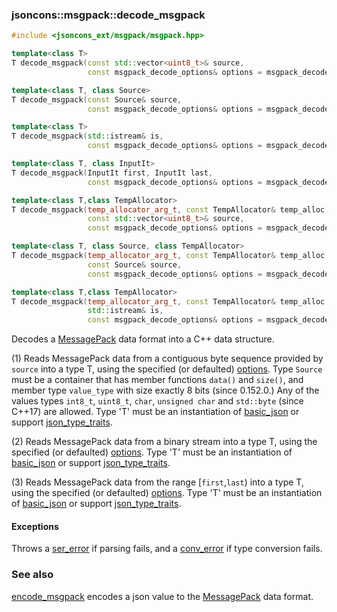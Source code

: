 ### jsoncons::msgpack::decode_msgpack

```c++
#include <jsoncons_ext/msgpack/msgpack.hpp>

template<class T>
T decode_msgpack(const std::vector<uint8_t>& source,
                 const msgpack_decode_options& options = msgpack_decode_options()); (1) (until 0.152.0)

template<class T, class Source>
T decode_msgpack(const Source& source,
                 const msgpack_decode_options& options = msgpack_decode_options()); (1) (since 0.152.0)

template<class T>
T decode_msgpack(std::istream& is,
                 const msgpack_decode_options& options = msgpack_decode_options()); (2)

template<class T, class InputIt>
T decode_msgpack(InputIt first, InputIt last,
                 const msgpack_decode_options& options = msgpack_decode_options()); (3) (since 0.153.0)

template<class T,class TempAllocator>
T decode_msgpack(temp_allocator_arg_t, const TempAllocator& temp_alloc,
                 const std::vector<uint8_t>& source,
                 const msgpack_decode_options& options = msgpack_decode_options()); (4) (until 0.152.0)

template<class T, class Source, class TempAllocator>
T decode_msgpack(temp_allocator_arg_t, const TempAllocator& temp_alloc,
                 const Source& source,
                 const msgpack_decode_options& options = msgpack_decode_options()); (4) (since 0.152.0)

template<class T,class TempAllocator>
T decode_msgpack(temp_allocator_arg_t, const TempAllocator& temp_alloc,
                 std::istream& is,
                 const msgpack_decode_options& options = msgpack_decode_options()); (5)
```

Decodes a [MessagePack](http://msgpack.org/index.html) data format into a C++ data structure.

(1) Reads MessagePack data from a contiguous byte sequence provided by `source` into a type T, using the specified (or defaulted) [options](msgpack_options.md). 
Type `Source` must be a container that has member functions `data()` and `size()`, 
and member type `value_type` with size exactly 8 bits (since 0.152.0.)
Any of the values types `int8_t`, `uint8_t`, `char`, `unsigned char` and `std::byte` (since C++17) are allowed.
Type 'T' must be an instantiation of [basic_json](../basic_json.md) 
or support [json_type_traits](../json_type_traits.md).

(2) Reads MessagePack data from a binary stream into a type T, using the specified (or defaulted) [options](msgpack_options.md). 
Type 'T' must be an instantiation of [basic_json](../basic_json.md) 
or support [json_type_traits](../json_type_traits.md).

(3) Reads MessagePack data from the range [`first`,`last`) into a type T, using the specified (or defaulted) [options](msgpack_options.md). 
Type 'T' must be an instantiation of [basic_json](../basic_json.md) 
or support [json_type_traits](../json_type_traits.md).

#### Exceptions

Throws a [ser_error](../ser_error.md) if parsing fails, and a [conv_error](conv_error.md) if type conversion fails.

### See also

[encode_msgpack](encode_msgpack.md) encodes a json value to the [MessagePack](http://msgpack.org/index.html) data format.


